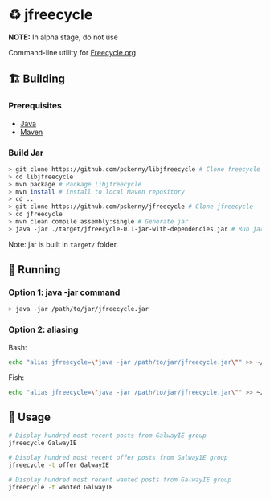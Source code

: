 # ♻️ jfreecycle

__NOTE:__ In alpha stage, do not use

Command-line utility for [Freecycle.org](https://www.freecycle.org/).

## 🏗️ Building

### Prerequisites

- [Java](https://openjdk.java.net/install/)
- [Maven](https://maven.apache.org/download.cgi)

### Build Jar

```bash
> git clone https://github.com/pskenny/libjfreecycle # Clone freecycle library
> cd libjfreecycle
> mvn package # Package libjfreecycle
> mvn install # Install to local Maven repository
> cd ..
> git clone https://github.com/pskenny/jfreecycle # Clone jfreecycle
> cd jfreecycle
> mvn clean compile assembly:single # Generate jar
> java -jar ./target/jfreecycle-0.1-jar-with-dependencies.jar # Run jar
```

Note: jar is built in `target/` folder. 

## 🚀 Running

### Option 1: java -jar command

```bash
> java -jar /path/to/jar/jfreecycle.jar
```

### Option 2: aliasing

Bash:

```bash
echo "alias jfreecycle=\"java -jar /path/to/jar/jfreecycle.jar\"" >> ~/.bashrc
```

Fish:

```bash
echo "alias jfreecycle=\"java -jar /path/to/jar/jfreecycle.jar\"" >> ~/.config/fish/fish.config
```

## 🐾 Usage

```bash
# Display hundred most recent posts from GalwayIE group
jfreecycle GalwayIE

# Display hundred most recent offer posts from GalwayIE group
jfreecycle -t offer GalwayIE

# Display hundred most recent wanted posts from GalwayIE group
jfreecycle -t wanted GalwayIE
```
